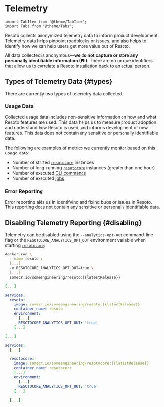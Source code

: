 # Telemetry

```mdx-code-block
import TabItem from '@theme/TabItem';
import Tabs from '@theme/Tabs';
```

Resoto collects anonymized telemetry data to inform product development. Telemetry data helps pinpoint roadblocks or issues, and also helps to identify how we can help users get more value out of Resoto.

All data collected is anonymous—**we do not capture or store any personally identifiable information (PII)**. There are no unique identifiers that allow us to correlate a Resoto installation back to an actual person.

## Types of Telemetry Data {#types}

There are currently two types of telemetry data collected.

### Usage Data

Collected usage data includes non-sensitive information on how and what Resoto features are used. This data helps us to measure product adoption and understand how Resoto is used, and informs development of new features. This data does not contain any sensitive or personally identifiable data.

The following are examples of metrics we currently monitor based on this usage data:

- Number of started [`resotocore`](../concepts/components/core.md) instances
- Number of long-running [`resotocore`](../concepts/components/core.md) instances (greater than one hour)
- Number of executed [CLI commands](./cli/README.md)
- Number of executed [jobs](../concepts/automation/job.md)

### Error Reporting

Error reporting aids us in identifying and fixing bugs or issues in Resoto. This reporting does not contain any sensitive or personally identifiable data.

## Disabling Telemetry Reporting {#disabling}

Telemetry can be disabled using the `--analytics-opt-out` command-line flag or the `RESOTOCORE_ANALYTICS_OPT_OUT` environment variable when starting [`resotocore`](../concepts/components/core.md):

<Tabs>
<TabItem value="docker-run" label="docker run Command">

```bash
docker run \
  --name resoto \
  [...]
  -e RESOTOCORE_ANALYTICS_OPT_OUT=true \
  [...]
  somecr.io/someengineering/resoto:{{latestRelease}}
```

</TabItem>
<TabItem value="docker-compose-all-in-one" label="Docker Compose (All-in-One Image)">

```yml title="docker-compose.yml"
[...]

services:
  resoto:
    image: somecr.io/someengineering/resoto:{{latestRelease}}
    container_name: resoto
    environment:
      [...]
      RESOTOCORE_ANALYTICS_OPT_OUT: 'true'
    [...]
```

</TabItem>
<TabItem value="docker-compose-components" label="Docker Compose (Separate Component Images)">

```yml title="docker-compose.yml"
[...]

services:
  [...]

  resotocore:
    image: somecr.io/someengineering/resotocore:{{latestRelease}}
    container_name: resotocore
    [...]
    environment:
      [...]
      RESOTOCORE_ANALYTICS_OPT_OUT: 'true'
    [...]

  [...]
```

</TabItem>
</Tabs>
